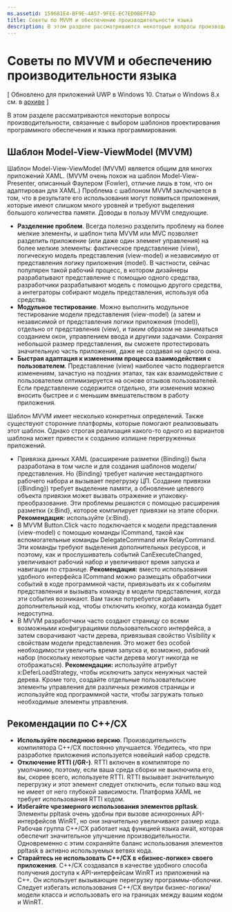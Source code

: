 ```yaml
---
ms.assetid: 159681E4-BF9E-4A57-9FEE-EC7ED0BEFFAD
title: Советы по MVVM и обеспечению производительности языка
description: В этом разделе рассматриваются некоторые вопросы производительности, связанные с выбором шаблонов проектирования программного обеспечения и языка программирования.
---
```

# Советы по MVVM и обеспечению производительности языка

\[ Обновлено для приложений UWP в Windows 10. Статьи о Windows 8.x см. в [архиве](http://go.microsoft.com/fwlink/p/?linkid=619132) \]

В этом разделе рассматриваются некоторые вопросы производительности, связанные с выбором шаблонов проектирования программного обеспечения и языка программирования.

## Шаблон Model-View-ViewModel (MVVM)

Шаблон Model-View-ViewModel (MVVM) является общим для многих приложений XAML. (MVVM очень похож на шаблон Model-View-Presenter, описанный Фаулером (Fowler), отличие лишь в том, что он адаптирован для XAML.) Проблема с шаблоном MVVM заключается в том, что в результате его использования могут появиться приложения, которые имеют слишком много уровней и требуют выделения большого количества памяти. Доводы в пользу MVVM следующие.

-   **Разделение проблем**. Всегда полезно разделить проблему на более мелкие элементы, и шаблон типа MVVM или MVC позволяет разделить приложение (или даже один элемент управления) на более мелкие элементы: фактическое представление (view), логическую модель представления (view-model) и независимую от представления логику приложения (model). В частности, сейчас популярен такой рабочий процесс, в котором дизайнеры разрабатывают представление с помощью одного средства, разработчики разрабатывают модель с помощью другого средства, а интеграторы собирают модель представления, используя оба средства.
-   **Модульное тестирование**. Можно выполнить модульное тестирование модели представления (view-model) (а затем и независимой от представления логики приложения (model)), отдельно от представления (view), и таким образом не заниматься созданием окон, управлением ввода и другими задачами. Сохраняя небольшой размер представления, вы сможете протестировать значительную часть приложения, даже не создавая ни одного окна.
-   **Быстрая адаптация к изменениям процесса взаимодействия с пользователем**. Представление (view) наиболее часто подвергается изменениям, зачастую на поздних этапах, так как взаимодействие с пользователем оптимизируется на основе отзывов пользователей. Если представление содержится отдельно, эти изменения можно вносить быстрее и с меньшим вмешательством в работу приложения.

Шаблон MVVM имеет несколько конкретных определений. Также существуют сторонние платформы, которые помогают реализовывать этот шаблон. Однако строгая реализация какого-то одного из вариантов шаблона может привести к созданию излишне перегруженных приложений.

-   Привязка данных XAML (расширение разметки {Binding}) была разработана в том числе и для создания шаблонов модели/представления. Но {Binding} требует наличие нестандартного рабочего набора и вызывает перегрузку ЦП. Создание привязки ({Binding}) требует выделение памяти, а обновление целевого объекта привязки может вызвать отражение и упаковку-преобразование. Эти проблемы решаются с помощью расширения разметки {x:Bind}, которое компилирует привязки на этапе сборки. **Рекомендация:** используйте {x:Bind}.
-   В MVVM Button.Click часто подключается к модели представления (view-model) с помощью команды ICommand, такой как вспомогательные команды DelegateCommand или RelayCommand. Эти команды требуют выделения дополнительных ресурсов, и поэтому, как и прослушиватель событий CanExecuteChanged, увеличивают рабочий набор и увеличивают время запуска и навигации по странице. **Рекомендация:** вместо использования удобного интерфейса ICommand можно размещать обработчики событий в коде программной части, привязывать их к событиям представления и вызывать команду в модели представления, когда эти события возникают. Вам также потребуется добавить дополнительный код, чтобы отключить кнопку, когда команда будет недоступна.
-   В MVVM разработчики часто создают страницу со всеми возможными конфигурациями пользовательского интерфейса, а затем сворачивают части дерева, привязывая свойство Visibility к свойствам модели представления. Это может без особой необходимости увеличить время запуска и, возможно, рабочий набор (поскольку некоторые части дерева могут никогда не отображаться). **Рекомендации:** используйте атрибут x:DeferLoadStrategy, чтобы исключить запуск ненужных частей дерева. Кроме того, создайте отдельные пользовательские элементы управления для различных режимов страницы и используйте код программной части, чтобы загружать только необходимые элементы управления.

## Рекомендации по C++/CX

-   **Используйте последнюю версию**. Производительность компилятора C++/CX постоянно улучшается. Убедитесь, что при разработке приложения используется новейший набор средств.
-   **Отключение RTTI (/GR-)**. RTTI включен в компиляторе по умолчанию, поэтому, если ваша среда сборки не выключила его, вы, скорее всего, используете RTTI. RTTI вызывает значительную перегрузку и этот элемент следует отключить, если только ваш код не имеет от него глубокой зависимости. Платформа XAML не требует использования RTTI кодом.
-   **Избегайте чрезмерного использования элементов ppltask**. Элементы ppltask очень удобны при вызове асинхронных API-интерфейсов WinRT, но они значительно увеличивают размер кода. Рабочая группа C++/CX работает над функцией языка await, которая обеспечит значительное улучшение производительности. Одновременно с этим сохраняйте баланс использования элементов ppltask в активно используемых ветвях кода.
-   **Старайтесь не использовать C++/CX в «бизнес-логике» своего приложения**. C++/CX создавался в качестве удобного способа получения доступа к API-интерфейсам WinRT из приложений на C++. Он использует вызывающие перегрузку программы-оболочки. Следует избегать использования C++/CX внутри бизнес-логики/модели класса и использовать его на границах между вашим кодом и WinRT.

 

 






<!--HONumber=Mar16_HO1-->


